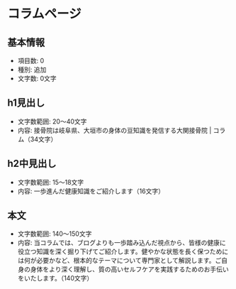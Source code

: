 # コラムページ

## 基本情報
- 項目数: 0
- 種別: 追加
- 文字数: 0文字

## h1見出し
- 文字数範囲: 20～40文字
- 内容: 接骨院は岐阜県、大垣市の身体の豆知識を発信する大関接骨院 | コラム（34文字）

## h2中見出し
- 文字数範囲: 15～18文字
- 内容: 一歩進んだ健康知識をご紹介します（16文字）

## 本文
- 文字数範囲: 140～150文字
- 内容: 当コラムでは、ブログよりも一歩踏み込んだ視点から、皆様の健康に役立つ知識を深く掘り下げてご紹介します。健やかな状態を長く保つためには何が必要かなど、根本的なテーマについて専門家として解説します。ご自身の身体をより深く理解し、質の高いセルフケアを実践するためのお手伝いをいたします。（140文字）
